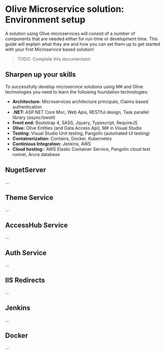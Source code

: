 # Olive Microservice solution: Environment setup
A solution using Olive microservices will consist of a number of components that are needed either for run-time or development time.
This guide will explain what they are and how you can set them up to get started with your first Microservice based solution!

> TODO: Complete this documentatoi

## Sharpen up your skills
To successfully develop microservice solutions using M# and Olive technologies you need to learn the following foundation technologies:
- **Architecture:** Microservices architecture principals, Claims based authentication
- **.NET:** ASP.NET Core Mvc,  Web Apis, RESTful design, Task parallel library (*async/await*)
- **Front end:** Bootstrap 4, SASS, Jquery, Typescript, RequireJS
- **Olive:** Olive Entities (and Data Access Api), M# in Visual Studio
- **Testing:** Visual Studio Unit testing, Pangolin (automated UI testing)
- **Containerization:** Contains, Docker, Kubernetes
- **Continious Integration:** Jenkins, AWS
- **Cloud hosting:**: AWS Elastic Container Service, Pangolin cloud test runner, Arura database

## NugetServer
...

## Theme Service
...

## AccessHub Service
...

## Auth Service
...

## IIS Redirects
...

## Jenkins
...

## Docker
...
